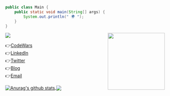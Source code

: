 ```java
public class Main {
    public static void main(String[] args) {
        System.out.println(" 🌍 ");
    }
}
```
<img align="right" src="https://github.com/cihatdev/cihatdev/blob/master/gif2.gif" height="180px"> 
<img  src="https://www.codewars.com/users/Cihat%20%20Salik/badges/large">

 👉[CodeWars](https://www.codewars.com/users/Cihat%20%20Salik)<br>
 👉[Linkedln](https://www.linkedin.com/in/cihatsalik/)<br>
 👉[Twitter](https://twitter.com/chtslk)<br>
 👉[Blog](https://cihatdev.github.io/blog/)<br>
 👉[Email](mailto:cihatsalik123@hotmail.com?subject=[GitHub]%20Source%20Han%20Sans)<br>
 


<a href="https://github.com/anuraghazra/github-readme-stats">
  <img align="center" src="https://github-readme-stats.anuraghazra1.vercel.app/api?username=cihatdev&show_icons=true&include_all_commits=true&theme=radical" alt="Anurag's github stats" />
</a>
<a href="https://github.com/anuraghazra/github-readme-stats">
  <!-- Change the `github-readme-stats.anuraghazra1.vercel.app` to `github-readme-stats.vercel.app`  -->
  <img align="center" src="https://github-readme-stats.anuraghazra1.vercel.app/api/top-langs/?username=cihatdev&layout=compact&theme=radical" />
</a>


